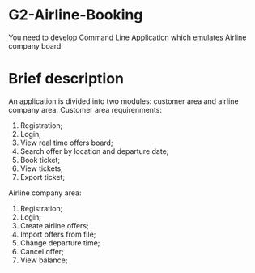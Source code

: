 # G2-Airline-Booking
You need to develop Command Line Application  which emulates Airline company board

# Brief description
An application is divided into two modules: customer area and airline company area.
Customer area requirenments:
  1) Registration;
  2) Login;
  3) View real time offers board;
  4) Search offer by location and departure date;
  5) Book ticket;
  6) View tickets;
  7) Export ticket;

Airline company area:
  1) Registration;
  2) Login;
  3) Create airline offers;
  4) Import offers from file;
  5) Change departure time;
  6) Cancel offer;
  7) View balance;
